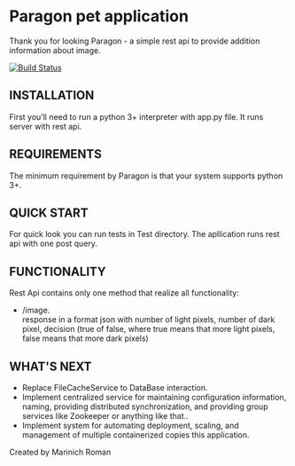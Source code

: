 Paragon pet application
=============================

Thank you for looking Paragon - a simple rest api to provide addition information about image.

[![Build Status](https://secure.travis-ci.org/yiisoft/yii.png)](http://travis-ci.org/yiisoft/yii)


INSTALLATION
------------

First you’ll need to run a python 3+ interpreter with app.py file. 
It runs server with rest api.

REQUIREMENTS
------------

The minimum requirement by Paragon is that your system supports
python 3+.

QUICK START
-----------

For quick look you can run tests in Test directory. 
The apllication runs rest api with one post query.

FUNCTIONALITY
-----------

Rest Api contains only one method that realize all functionality:

- /image. <br />
response in a format json with number of light pixels, number of dark pixel, decision (true of false, where true means that more light pixels, false means that more dark pixels)

WHAT'S NEXT
-----------

- Replace FileCacheService to DataBase interaction.
- Implement centralized service for maintaining configuration information, naming, providing distributed synchronization, and providing group services like Zookeeper or anything like that..
- Implement system for automating deployment, scaling, and management of multiple containerized copies this application.

Created by
Marinich Roman
